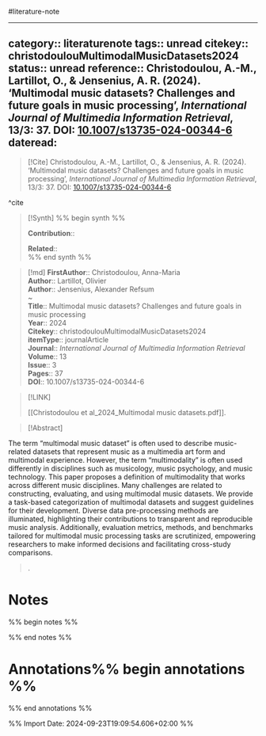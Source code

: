 #literature-note 

---
category:: literaturenote
tags:: unread
citekey:: christodoulouMultimodalMusicDatasets2024
status:: unread
reference:: Christodoulou, A.-M., Lartillot, O., & Jensenius, A. R. (2024). ‘Multimodal music datasets? Challenges and future goals in music processing’, _International Journal of Multimedia Information Retrieval_, 13/3: 37. DOI: [10.1007/s13735-024-00344-6](https://doi.org/10.1007/s13735-024-00344-6)
dateread:
---

> [!Cite]
> Christodoulou, A.-M., Lartillot, O., & Jensenius, A. R. (2024). ‘Multimodal music datasets? Challenges and future goals in music processing’, _International Journal of Multimedia Information Retrieval_, 13/3: 37. DOI: [10.1007/s13735-024-00344-6](https://doi.org/10.1007/s13735-024-00344-6)

^cite

>[!Synth]
>%% begin synth %%
>
>**Contribution**:: 
>
>**Related**::  
>%% end synth %%

>[!md]
> **FirstAuthor**:: Christodoulou, Anna-Maria  
> **Author**:: Lartillot, Olivier  
> **Author**:: Jensenius, Alexander Refsum  
~    
> **Title**:: Multimodal music datasets? Challenges and future goals in music processing  
> **Year**:: 2024   
> **Citekey**:: christodoulouMultimodalMusicDatasets2024  
> **itemType**:: journalArticle  
> **Journal**:: *International Journal of Multimedia Information Retrieval*  
> **Volume**:: 13  
> **Issue**:: 3   
> **Pages**:: 37  
> **DOI**:: 10.1007/s13735-024-00344-6    

> [!LINK] 
>
> [[Christodoulou et al_2024_Multimodal music datasets.pdf]].

> [!Abstract]
>
The term “multimodal music dataset” is often used to describe music-related datasets that represent music as a multimedia art form and multimodal experience. However, the term “multimodality” is often used differently in disciplines such as musicology, music psychology, and music technology. This paper proposes a definition of multimodality that works across different music disciplines. Many challenges are related to constructing, evaluating, and using multimodal music datasets. We provide a task-based categorization of multimodal datasets and suggest guidelines for their development. Diverse data pre-processing methods are illuminated, highlighting their contributions to transparent and reproducible music analysis. Additionally, evaluation metrics, methods, and benchmarks tailored for multimodal music processing tasks are scrutinized, empowering researchers to make informed decisions and facilitating cross-study comparisons.
>.
> 
# Notes

%% begin notes %%

%% end notes %%


# Annotations%% begin annotations %%


%% end annotations %%

%% Import Date: 2024-09-23T19:09:54.606+02:00 %%
